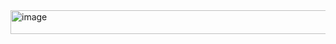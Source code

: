 <img width="663" height="38" alt="image" src="https://github.com/user-attachments/assets/385f284d-02f0-4c3d-b4bd-d3ce08d9e80a" />
